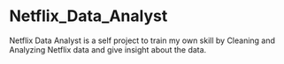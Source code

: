 # Netflix_Data_Analyst
Netflix Data Analyst is a self project to train my own skill by Cleaning and Analyzing Netflix data and give insight about the data.
